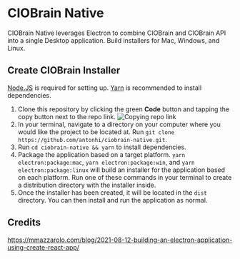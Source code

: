 # CIOBrain Native

CIOBrain Native leverages Electron to combine CIOBrain and CIOBrain API into a single Desktop application. Build installers for Mac, Windows, and Linux.

## Create CIOBrain Installer

[Node.JS](https://nodejs.org/) is required for setting up.
[Yarn](https://classic.yarnpkg.com/lang/en/docs/install/) is recommended to install dependencies.

1. Clone this repository by clicking the green **Code** button and tapping the copy button next to the repo link.
![Copying repo link](https://i.imgur.com/ECjo66R.png)
2. In your terminal, navigate to a directory on your computer where you would like the project to be located at. Run `git clone https://github.com/antonhi/ciobrain-native.git`.
3. Run `cd ciobrain-native && yarn` to install dependencies.
4. Package the application based on a target platform. `yarn electron:package:mac`, `yarn electron:package:win`, and `yarn electron:package:linux` will build an installer for the application based on each platform. Run one of these commands in your terminal to create a distribution directory with the installer inside.
5. Once the installer has been created, it will be located in the `dist` directory. You can then install and run the application as normal.

## Credits
https://mmazzarolo.com/blog/2021-08-12-building-an-electron-application-using-create-react-app/
